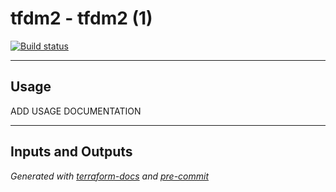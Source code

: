 # tfdm2 - tfdm2 (1)

[![Build status](https://.visualstudio.com//_apis/build/status/tfdm2%20Repo/tfdm2 (1))](https://.visualstudio.com//_build/latest?definitionId=11)

___

## Usage

ADD USAGE DOCUMENTATION

___

## Inputs and Outputs

_Generated with [terraform-docs](https://github.com/segmentio/terraform-docs) and [pre-commit](https://www.unixdaemon.net/tools/terraform-precommit-hooks/)_

<!-- BEGINNING OF PRE-COMMIT-TERRAFORM DOCS HOOK -->

<!-- END OF PRE-COMMIT-TERRAFORM DOCS HOOK -->

